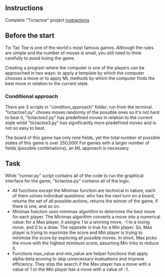 ## Instructions  

Complete "Tictactoe" project [instractions](https://cs50.harvard.edu/ai/2024/projects/0/tictactoe/)  

## Before the start    

Tic Tac Toe is one of the world's most famous games. Although the rules are simple and the number of moves is small, you still need to think carefully to avoid losing the game.  

Creating a program where the computer is one of the players can be approached in two ways: to apply a template by which the computer chooses a move or to apply ML methods by which the computer finds the best move in relation to the current state.  

### Conditional approach  

There are 3 scripts in "condition_approach" folder, run from the terminal. "tictactoe1.py" choses moves randomly of the possible ones so it's not hard to beat it, "tictactoe2.py" has predefined moves in relation to the current state while "tictactoe3.py" has significantly more predefined moves and is not so easy to beat.

The board of this game has only nine fields, yet the total number of possible states of this game is over 250,000! For games with a larger number of fields (possible combinations), an ML approach is necessary.

## Task  

While "runner.py" script contains all of the code to run the graphical interface for the game, "tictactoe.py" contains all of the logic.   
- All functions except the Minimax function are technical in nature, each of them solves individual questions: who has the next turn on a board, returns the set of all possible actions, returns the winner of the game, if there is one, and so on.  
- Minimax function uses mimimax algorithm to determine the best move for each player. The Minimax algorithm converts a move into a numerical value: for a Max player, it assigns 1 to a winning move, -1 to a losing move, and 0 to a draw. The opposite is true for a Min player. So, Max player is trying to maximize the score and Min player is trying to minimize the score by exploring all possible moves. In short, Max picks the move with the highest minimum score, assuming Min tries to reduce it.  
- Functions max_value and min_value are helper functions that apply alpha-beta pruning to skip unnecessary evaluations and improve efficiency. They stop the search if the Max player has a move with a value of 1 or the Min player has a move with a value of -1.